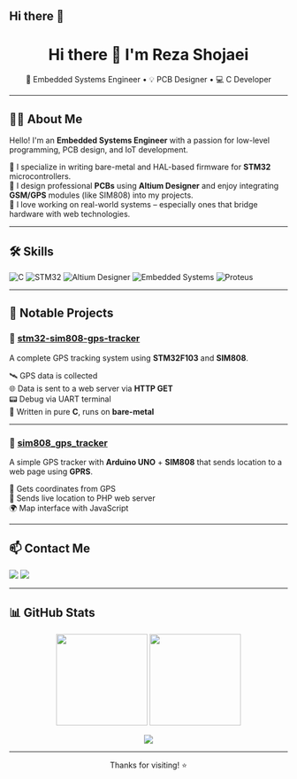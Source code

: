 ## Hi there 👋

<!-- INTRO -->
<h1 align="center">Hi there 👋 I'm Reza Shojaei</h1>
<p align="center">
  🔧 Embedded Systems Engineer • 💡 PCB Designer • 💻 C Developer
</p>

---

## 👨‍💻 About Me

Hello! I'm an **Embedded Systems Engineer** with a passion for low-level programming, PCB design, and IoT development.

🔹 I specialize in writing bare-metal and HAL-based firmware for **STM32** microcontrollers.  
🔹 I design professional **PCBs** using **Altium Designer** and enjoy integrating **GSM/GPS** modules (like SIM808) into my projects.  
🔹 I love working on real-world systems – especially ones that bridge hardware with web technologies.

---

## 🛠️ Skills

![C](https://img.shields.io/badge/C-Expert-informational?style=flat&logo=c&logoColor=white&color=blue)
![STM32](https://img.shields.io/badge/STM32-Microcontroller-blue?style=flat&logo=stmicroelectronics&logoColor=white)
![Altium Designer](https://img.shields.io/badge/Altium%20Designer-PCB-orange?style=flat&logo=altiumdesigner)
![Embedded Systems](https://img.shields.io/badge/Embedded%20Systems-Coding%20%26%20Design-green?style=flat)
![Proteus](https://img.shields.io/badge/Proteus-Simulation-lightgrey?style=flat)

---

## 🚀 Notable Projects

### 🔧 [stm32-sim808-gps-tracker](https://github.com/Reza-shojaei/stm32-sim808-gps-tracker)
A complete GPS tracking system using **STM32F103** and **SIM808**.

🛰️ GPS data is collected  
🌐 Data is sent to a web server via **HTTP GET**  
📟 Debug via UART terminal  
📁 Written in pure **C**, runs on **bare-metal**

---

### 📡 [sim808_gps_tracker](https://github.com/Reza-shojaei/sim808_gps_tracker)
A simple GPS tracker with **Arduino UNO** + **SIM808** that sends location to a web page using **GPRS**.

🧭 Gets coordinates from GPS  
🔗 Sends live location to PHP web server  
🌍 Map interface with JavaScript

---

## 📫 Contact Me

<p align="left">
  <a href="mailto:your.email@example.com"><img src="https://img.shields.io/badge/Email-Contact-red?style=for-the-badge&logo=gmail"></a>
  <a href="https://www.linkedin.com/in/your-profile" target="_blank"><img src="https://img.shields.io/badge/LinkedIn-Connect-blue?style=for-the-badge&logo=linkedin"></a>
</p>

---

## 📊 GitHub Stats

<p align="center">
  <img src="https://github-readme-stats.vercel.app/api?username=Reza-shojaei&show_icons=true&theme=gruvbox" height="165"/>
  <img src="https://streak-stats.demolab.com?user=Reza-shojaei&theme=gruvbox&date_format=M%20j%5B%2C%20Y%5D" height="165"/>
</p>

<p align="center">
  <img src="https://github-profile-summary-cards.vercel.app/api/cards/profile-details?username=Reza-shojaei&theme=gruvbox">
</p>

---

<p align="center">Thanks for visiting! ⭐️</p>
